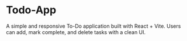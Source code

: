 # Todo-App
A simple and responsive To-Do application built with React + Vite. Users can add, mark complete, and delete tasks with a clean UI.
